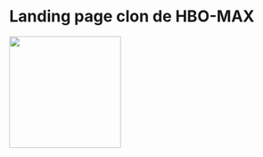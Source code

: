# Landing page clon de HBO-MAX
<p>
  
</p>
<img src="https://elclavo.com/wp-content/uploads/2022/07/hbo.jpeg" width="200">
